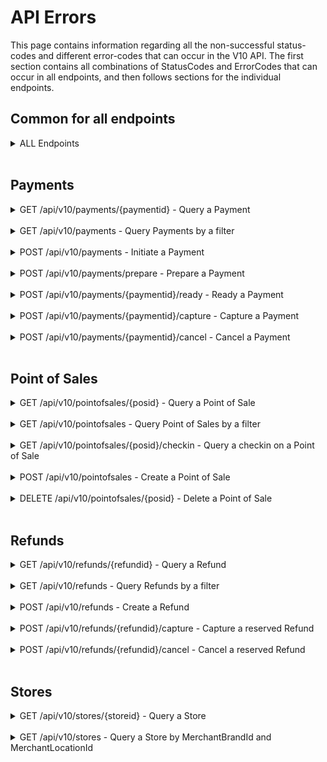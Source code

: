 # <a name="endpoint_errors"></a> API Errors
This page contains information regarding all the non-successful status-codes and different error-codes that can occur in the V10 API. The first section contains all combinations of StatusCodes and ErrorCodes that can occur in all endpoints, and then follows sections for the individual endpoints.

## Common for all endpoints
<details>
  <summary>ALL Endpoints</summary><br>

| StatusCode | ErrorCodes  | Description |
|------------|-------------|-------------|
| 400`` `` | 1150`` `` <br> 1151`` `` <br> 1152`` `` <br> 1153`` `` <br> 1154`` `` <br> 1155`` `` <br> 1156`` `` <br> 1157`` `` <br> 1158`` `` <br> 1159`` `` <br> 1160`` `` <br> 1161`` `` | Missing ``IntegratorId`` header <br> Missing ``MerchantVatNumber`` header <br> Missing ``Client-System-Name`` header <br> Missing ``Client-System-Version`` header <br> Duplicated ``IntegratorId`` header <br> Duplicated ``MerchantVatNumber`` header <br> Duplicated ``Client-System-Name`` header <br> Duplicated ``Client-System-Version`` header <br> Invalid ``IntegratorId`` <br> Invalid ``MerchantVatNumber`` <br> Invalid ``Client-System-Name`` <br> Invalid ``Client-System-Version`` |
| 401 | - | Unauthorized |
| 500 | 2000 - 2999 | Internal server error - Please attach error code when communicating with MobilePay for quicker support |

</details><br>

## Payments
<details>
  <summary>GET /api/v10/payments/{paymentid} - Query a Payment</summary><br>

| StatusCode | ErrorCodes  | Description |
|------------|-------------|-------------|
| 400 | 1099 | An input parameter has invalid syntax |
| 403 | 1401 | Cannot query payments created by a different integrator |
| 404 | - | Payment not found |

</details><br>

<details>
  <summary>GET /api/v10/payments - Query Payments by a filter</summary><br> 

| StatusCode | ErrorCodes  | Description |
|------------|-------------|-------------|
| 400 | 1099 <br> 1109 | An input parameter has invalid syntax <br> Payment filter not specific enough |

</details><br>

<details>
  <summary>POST /api/v10/payments - Initiate a Payment</summary><br>

| StatusCode | ErrorCodes  | Description |
|------------|-------------|-------------|
| 400 | 1099 <br> 1102`` `` <br> 1105`` `` <br> 1113`` `` <br> 1117`` `` <br> 1162`` `` <br> 1163`` `` <br> 1164`` `` | An input parameter has invalid syntax <br> Invalid ``Amount`` <br> Invalid ``UserMinimumAge`` <br> Invalid ``OrderId`` <br> Invalid ``MerchantPaymentLabel`` <br> Invalid ``Idempotency-Key`` <br> Duplicated ``Idempotency-Key`` header <br> Missing ``Idempotency-Key`` header |
| 403 | 1400 | Cannot initiate payments on a point of sale created by a different integrator |
| 409 | 1000 <br> 1301 <br> 1306`` `` <br> " " | Point of Sale not found <br> A payment is already active. Cancel it before starting a new one <br> ``Idempotency-Key`` has to be unique per request unless the request is a retry of a previous request <br>  |

</details><br>

<details>
  <summary>POST /api/v10/payments/prepare - Prepare a Payment</summary><br>

| StatusCode | ErrorCodes  | Description |
|------------|-------------|-------------|
| 400 | 1099 <br> 1113`` `` <br> 1162`` `` <br> 1163`` `` <br> 1164`` `` | An input parameter has invalid syntax <br> Invalid ``OrderId`` <br> Invalid ``Idempotency-Key`` <br> Duplicated ``Idempotency-Key`` header <br> Missing ``Idempotency-Key`` header |
| 403 | 1400 | Cannot prepare payments on a point of sale created by a different integrator |
| 409 | 1000 <br> 1301 <br> 1306`` `` <br> " " | Point of sale not found <br> A payment is already active. Cancel it before starting a new one <br> ``Idempotency-Key`` has to be unique per request unless the request is a retry of a previous request |

</details><br>

<details>
  <summary>POST /api/v10/payments/{paymentid}/ready - Ready a Payment</summary><br> 

| StatusCode | ErrorCodes  | Description |
|------------|-------------|-------------|
| 400 | 1099 <br> 1102`` `` <br> 1105`` `` <br> 1117`` `` | An input parameter has invalid syntax <br> Invalid ``Amount`` <br> Invalid ``UserMinimumAge`` <br> Invalid ``MerchantPaymentLabel`` |
| 403 | 1401 | Cannot ready payments prepared by a different integrator |
| 404 | - | Payment not found |
| 409 | 1303 | Payment needs to be prepared before it can be marked as ready |

</details><br>

<details>
  <summary>POST /api/v10/payments/{paymentid}/capture - Capture a Payment</summary><br>

| StatusCode | ErrorCodes  | Description |
|------------|-------------|-------------|
| 400 | 1099 <br> 1102`` `` | An input parameter has invalid syntax <br> Invalid ``Amount`` |
| 403 | 1401 | Cannot capture payments created by a different integrator |
| 404 | - | Payment not found |
| 409 | 1304 <br> 1305`` `` | Cannot capture payment when payment is not reserved <br> Capture ``Amount`` cannot exceed the reserved amount |

</details><br>

<details>
  <summary>POST /api/v10/payments/{paymentid}/cancel - Cancel a Payment</summary><br>

| StatusCode | ErrorCodes  | Description |
|------------|-------------|-------------|
| 400 | 1099 | An input parameter has invalid syntax |
| 403 | 1401 | Cannot cancel payments created by a different integrator |
| 404 | - | Payment not found |
| 409 | 1300 | The payment cannot be cancelled in the current state |

</details><br>

## Point of Sales
<details>
  <summary>GET /api/v10/pointofsales/{posid} - Query a Point of Sale</summary><br>

| StatusCode | ErrorCodes  | Description |
|------------|-------------|-------------|
| 400 | 1099 | An input parameter has invalid syntax |
| 403 | 1400 | Cannot query point of sales created by a different integrator |
| 404 | - | Point of sale not found |

</details><br>

<details>
  <summary>GET /api/v10/pointofsales - Query Point of Sales by a filter</summary><br>

| StatusCode | ErrorCodes  | Description |
|------------|-------------|-------------|
| 400 | 1099 <br> 1121 | An input parameter has invalid syntax <br> Point of sale filter not specific enough |

</details><br>

<details>
  <summary>GET /api/v10/pointofsales/{posid}/checkin - Query a checkin on a Point of Sale</summary><br>

| StatusCode | ErrorCodes  | Description |
|------------|-------------|-------------|
| 400 | 1099 | An input parameter has invalid syntax |
| 403 | 1400 | Cannot query checkin on a point of sale created by a different integrator |
| 404 | - | Point of sale not found |

</details><br>

<details>
  <summary>POST /api/v10/pointofsales - Create a Point of Sale</summary><br>

| StatusCode | ErrorCodes  | Description |
|------------|-------------|-------------|
| 400 | 1099 <br> 1100`` `` <br> 1111`` `` <br> 1112`` `` <br> 1116`` `` <br> 1118`` `` <br> 1162`` `` <br> 1163`` `` <br> 1164`` `` | An input parameter has invalid syntax <br> Invalid ``BeaconId`` <br> Invalid ``MerchantPosId`` <br> Invalid ``PosName`` <br> Invalid ``CallbackAlias`` <br> Invalid ``CalibrationType`` <br> Invalid ``Idempotency-Key`` <br> Duplicated ``Idempotency-Key`` header <br> Missing ``Idempotency-Key`` header |
| 409 | 1002 <br> 1200`` `` <br> 1202`` `` <br> 1306`` `` <br> " " | Store not found <br> A point of sale with that ``MerchantPosId`` already exist <br> A point of sale with that ``BeaconId`` already exist <br> ``Idempotency-Key`` has to be unique per request unless the request is a retry of a previous request |

</details><br>

<details>
  <summary>DELETE /api/v10/pointofsales/{posid} - Delete a Point of Sale</summary><br>

| StatusCode | ErrorCodes  | Description |
|------------|-------------|-------------|
| 400 | 1099 | An input parameter has invalid syntax |
| 403 | 1400 | Cannot delete point of sales created by a different integrator |
| 404 | - | Point of sale not found |

</details><br>

## Refunds
<details>
  <summary>GET /api/v10/refunds/{refundid} - Query a Refund</summary><br>

| StatusCode | ErrorCodes  | Description |
|------------|-------------|-------------|
| 400 | 1099 | An input parameter has invalid syntax |
| 403 | 1402 | Cannot query refunds created by a different integrator |
| 404 | - | Refund not found |

</details><br>

<details>
  <summary>GET /api/v10/refunds - Query Refunds by a filter</summary><br>

| StatusCode | ErrorCodes  | Description |
|------------|-------------|-------------|
| 400 | 1099 <br> 1110 | An input parameter has invalid syntax <br> Refund filter not specific enough |

</details><br>

<details>
  <summary>POST /api/v10/refunds - Create a Refund</summary><br>

| StatusCode | ErrorCodes  | Description |
|------------|-------------|-------------|
| 400 | 1099 <br> 1102`` `` <br> 1114`` `` <br> 1162`` `` <br> 1163`` `` <br> 1164`` `` | An input parameter has invalid syntax <br> Invalid ``Amount`` <br> Invalid ``RefundOrderId`` <br> Invalid ``Idempotency-Key`` <br> Duplicated ``Idempotency-Key`` header <br> Missing ``Idempotency-Key`` header |
| 403 | 1401 | Cannot refund payments created by a different integrator |
| 409 | 1001 <br> 1306`` `` <br> 1350`` `` <br> " " | Payment not found <br> ``Idempotency-Key`` has to be unique per request unless the request is a retry of a previous request <br> Refund ``amount`` cannot be higher than remaining amount on the payment to refund |

</details><br>

<details>
  <summary>POST /api/v10/refunds/{refundid}/capture - Capture a reserved Refund</summary><br>

| StatusCode | ErrorCodes  | Description |
|------------|-------------|-------------|
| 400 | 1099 | An input parameter has invalid syntax |
| 403 | 1402 | Cannot capture refunds created by a different integrator |
| 404 | 1004 | Refund not found |
| 409 | 1351 | Cannot capture refund when refund is not reserved |

</details><br>

<details>
  <summary>POST /api/v10/refunds/{refundid}/cancel - Cancel a reserved Refund</summary><br>

| StatusCode | ErrorCodes  | Description |
|------------|-------------|-------------|
| 400 | 1099 | An input parameter has invalid syntax |
| 403 | 1402 | Cannot cancel refunds created by a different integrator |
| 404 | - | Payment not found |
| 409 | 1352 | The refund cannot be cancelled in the current state |

</details><br>

## Stores
<details>
  <summary>GET /api/v10/stores/{storeid} - Query a Store</summary><br>

| StatusCode | ErrorCodes  | Description |
|------------|-------------|-------------|
| 400 | 1099 | An input parameter has invalid syntax |
| 404 | - | Store not found |

</details><br>

<details>
  <summary>GET /api/v10/stores - Query a Store by MerchantBrandId and MerchantLocationId</summary><br>

| StatusCode | ErrorCodes  | Description |
|------------|-------------|-------------|
| 400 | 1099 <br> 1122 <br> 1119`` `` <br> 1120`` `` | An input parameter has invalid syntax <br> Store filter not specific enough <br> Invalid ``MerchantBrandId`` <br> Invalid ``MerchantLocationId`` |

</details>
